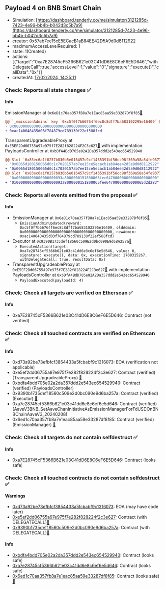 ## Payload 4 on BNB Smart Chain

- Simulation: [https://dashboard.tenderly.co/me/simulator/3121285d-7423-4e96-bb4b-b042d3c5b7a9](https://dashboard.tenderly.co/me/simulator/3121285d-7423-4e96-bb4b-b042d3c5b7a9)
- creator: 0x57ab7ee15cE5ECacB1aB84EE42D5A9d0d8112922
- maximumAccessLevelRequired: 1
- state: 1(Created)
- actions: [{"target":"0xa7E28745cF5366B621e03C41dD6E8C6eF6E5D646","withDelegateCall":true,"accessLevel":1,"value":"0","signature":"execute()","callData":"0x"}]
- createdAt: [17/02/2024, 14:25:11](https://bscscan.com/tx/0xa6d5a330406fefd3f055747361ce1cda77cd18803de3dec83a7047a5a76c285a)

### Check: Reports all state changes :white_check_mark:

#### Info


EmissionManager at `0x6eD1c70aa357fB8a7e1Eac85aa59e33287Df8f85`[:ghost:](https://github.com/bgd-labs/aave-address-book "AaveV3BNB.EMISSION_MANAGER")
```diff
@@ `_emissionAdmins` key `0xc5f0f7b66764f6ec8c8dff7ba683102295e16409` @@
- 0x0000000000000000000000000000000000000000
+ 0xac140648435d03f784879cd789130f22ef588fcd

```

TransparentUpgradeableProxy at `0xE5EF2Dd06755A97e975f7E282f828224F2C3e627`[:ghost:](https://github.com/bgd-labs/aave-address-book "GovernanceV3BNB.PAYLOADS_CONTROLLER") with implementation PayloadsController at `0xbDfA4BdD705e02A2Da357ddd2e543ec654529940`
```diff
@@ Slot `0x83ec6a1f0257b830b5e016457c9cf1435391bf56cc98f369a58a54fe93772465` @@
- "0x0065d180150065d0c1c7020157ab7ee15ce5ecacb1ab84ee42d5a9d0d8112922"
+ "0x0065d180150065d0c1c7030157ab7ee15ce5ecacb1ab84ee42d5a9d0d8112922"
@@ Slot `0x83ec6a1f0257b830b5e016457c9cf1435391bf56cc98f369a58a54fe93772466` @@
- "0x000000000000000000093a8000000151800065fee64700000000000000000000"
+ "0x000000000000000000093a8000000151800065fee64700000000000065d2d283"
```


### Check: Reports all events emitted from the proposal :white_check_mark:

#### Info

- EmissionManager at `0x6eD1c70aa357fB8a7e1Eac85aa59e33287Df8f85`[:ghost:](https://github.com/bgd-labs/aave-address-book "AaveV3BNB.EMISSION_MANAGER")
  - `EmissionAdminUpdated(reward: 0xc5f0f7b66764f6ec8c8dff7ba683102295e16409, oldAdmin: 0x0000000000000000000000000000000000000000, newAdmin: 0xac140648435d03f784879cd789130f22ef588fcd)`
- Executor at `0x9390B1735def18560c509E2d0bc090E9d6BA257a`[:ghost:](https://github.com/bgd-labs/aave-address-book "AaveV3BNB.ACL_ADMIN, GovernanceV3BNB.EXECUTOR_LVL_1")
  - `ExecutedAction(target: 0xa7e28745cf5366b621e03c41dd6e8c6ef6e5d646, value: 0, signature: execute(), data: 0x, executionTime: 1708315267, withDelegatecall: true, resultData: 0x)`
- TransparentUpgradeableProxy at `0xE5EF2Dd06755A97e975f7E282f828224F2C3e627`[:ghost:](https://github.com/bgd-labs/aave-address-book "GovernanceV3BNB.PAYLOADS_CONTROLLER") with implementation PayloadsController at `0xbDfA4BdD705e02A2Da357ddd2e543ec654529940`
  - `PayloadExecuted(payloadId: 4)`

### Check: Check all targets are verified on Etherscan :white_check_mark:

#### Info

- 0xa7E28745cF5366B621e03C41dD6E8C6eF6E5D646: Contract (not verified) 

### Check: Check all touched contracts are verified on Etherscan :white_check_mark:

#### Info

- 0xd73a92be73efbfcf3854433a5fcbabf9c1316073: EOA (verification not applicable)
- 0xe5ef2dd06755a97e975f7e282f828224f2c3e627: Contract (verified) (TransparentUpgradeableProxy) [:ghost:](https://github.com/bgd-labs/aave-address-book "GovernanceV3BNB.PAYLOADS_CONTROLLER")
- 0xbdfa4bdd705e02a2da357ddd2e543ec654529940: Contract (verified) (PayloadsController) 
- 0x9390b1735def18560c509e2d0bc090e9d6ba257a: Contract (verified) (Executor) [:ghost:](https://github.com/bgd-labs/aave-address-book "AaveV3BNB.ACL_ADMIN, GovernanceV3BNB.EXECUTOR_LVL_1")
- 0xa7e28745cf5366b621e03c41dd6e8c6ef6e5d646: Contract (verified) (AaveV3BNB_SetAaveChanInitiativeAsEmissionManagerForFdUSDOnBNBChainAaveV3_20240208) 
- 0x6ed1c70aa357fb8a7e1eac85aa59e33287df8f85: Contract (verified) (EmissionManager) [:ghost:](https://github.com/bgd-labs/aave-address-book "AaveV3BNB.EMISSION_MANAGER")

### Check: Check all targets do not contain selfdestruct :white_check_mark:

#### Info

- [0xa7E28745cF5366B621e03C41dD6E8C6eF6E5D646](https://bscscan.com/address/0xa7E28745cF5366B621e03C41dD6E8C6eF6E5D646): Contract (looks safe)

### Check: Check all touched contracts do not contain selfdestruct :white_check_mark:

#### Warnings

- [0xd73a92be73efbfcf3854433a5fcbabf9c1316073](https://bscscan.com/address/0xd73a92be73efbfcf3854433a5fcbabf9c1316073): EOA (may have code later)
- [0xe5ef2dd06755a97e975f7e282f828224f2c3e627](https://bscscan.com/address/0xe5ef2dd06755a97e975f7e282f828224f2c3e627): Contract (with DELEGATECALL)[:ghost:](https://github.com/bgd-labs/aave-address-book "GovernanceV3BNB.PAYLOADS_CONTROLLER")
- [0x9390b1735def18560c509e2d0bc090e9d6ba257a](https://bscscan.com/address/0x9390b1735def18560c509e2d0bc090e9d6ba257a): Contract (with DELEGATECALL)[:ghost:](https://github.com/bgd-labs/aave-address-book "AaveV3BNB.ACL_ADMIN, GovernanceV3BNB.EXECUTOR_LVL_1")

#### Info

- [0xbdfa4bdd705e02a2da357ddd2e543ec654529940](https://bscscan.com/address/0xbdfa4bdd705e02a2da357ddd2e543ec654529940): Contract (looks safe)
- [0xa7e28745cf5366b621e03c41dd6e8c6ef6e5d646](https://bscscan.com/address/0xa7e28745cf5366b621e03c41dd6e8c6ef6e5d646): Contract (looks safe)
- [0x6ed1c70aa357fb8a7e1eac85aa59e33287df8f85](https://bscscan.com/address/0x6ed1c70aa357fb8a7e1eac85aa59e33287df8f85): Contract (looks safe)[:ghost:](https://github.com/bgd-labs/aave-address-book "AaveV3BNB.EMISSION_MANAGER")

